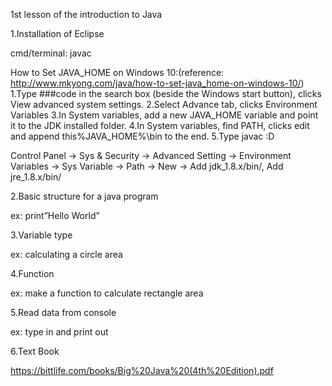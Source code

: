 1st lesson of the introduction to Java

1.Installation of Eclipse

cmd/terminal: javac

How to Set JAVA_HOME on Windows 10:(reference: http://www.mkyong.com/java/how-to-set-java_home-on-windows-10/)
1.Type ###code in the search box (beside the Windows start button), clicks View advanced system settings. 
2.Select Advance tab, clicks Environment Variables
3.In System variables, add a new JAVA_HOME variable and point it to the JDK installed folder.
4.In System variables, find PATH, clicks edit and append this%JAVA_HOME%\bin to the end.
5.Type javac :D

Control Panel -> Sys & Security -> Advanced Setting -> Environment Variables -> Sys Variable -> Path -> New -> Add jdk_1.8.x/bin/, Add jre_1.8.x/bin/

2.Basic structure for a java program

ex: print”Hello World”

3.Variable type

ex: calculating a circle area

4.Function

ex: make a function to calculate rectangle area

5.Read data from console

ex: type in and print out

6.Text Book

https://bittlife.com/books/Big%20Java%20(4th%20Edition).pdf
